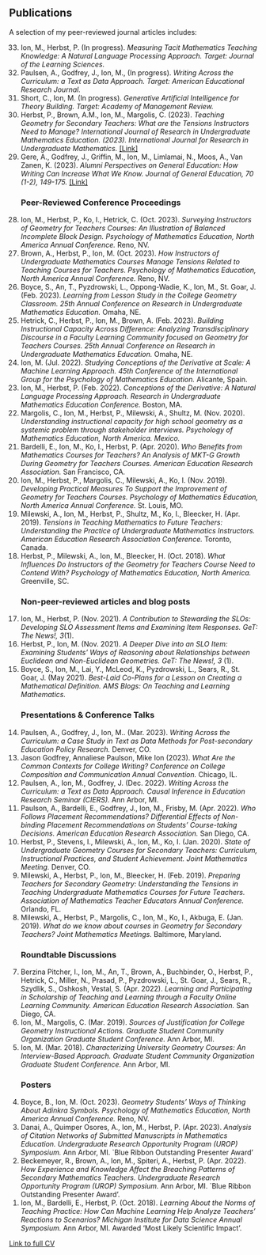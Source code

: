 ## Publications

A selection of my peer-reviewed journal articles includes:

<ol reversed>
    <li> Ion, M., Herbst, P. (In progress). <i>Measuring Tacit Mathematics Teaching Knowledge: A Natural Language Processing Approach.</i> <i>Target: Journal of the Learning Sciences.</i></em></li>
    <li>Paulsen, A., Godfrey, J., Ion, M., (In progress). <i>Writing Across the Curriculum: a Text as Data Approach.</i> <i>Target: American Educational Research Journal.</i></em></li>
    <li>Short, C., Ion, M. (In progress). <i>Generative Artificial Intelligence for Theory Building.</i> <i>Target: Academy of Management Review.</i></em></li>
    <li> Herbst, P., Brown, A.M., Ion, M., Margolis, C. (2023). <i>Teaching Geometry for Secondary Teachers: What are the Tensions Instructors Need to Manage?</i> <i>International Journal of Research in Undergraduate Mathematics Education. (2023). International Journal for Research in Undergraduate Mathematics.</i> <a href="https://doi-org.proxy.lib.umich.edu/10.1007/s40753-023-00216-0">[Link]</a></em></li>
    <li> Gere, A., Godfrey, J., Griffin, M., Ion, M., Limlamai, N., Moos, A., Van Zanen, K. (2023). <i>Alumni Perspectives on General Education: How Writing Can Increase What We Know.</i> <i>Journal of General Education, 70 (1-2), 149-175.</i> <a href="https://doi.org/10.5325/jgeneeduc.70.1-2.0149">[Link]</a></em></li>


### Peer-Reviewed Conference Proceedings 

<li> Ion, M., Herbst, P., Ko, I., Hetrick, C. (Oct. 2023). <i> Surveying Instructors of Geometry for Teachers Courses: An Illustration of Balanced Incomplete Block Design. Psychology of Mathematics Education, North America Annual Conference. </i>  Reno, NV. </li>

<li> Brown, A., Herbst, P., Ion, M. (Oct. 2023). <i> How Instructors of Undergraduate Mathematics Courses Manage Tensions Related to Teaching Courses for Teachers. Psychology of Mathematics Education, North America Annual Conference. </i> Reno, NV. </li>

<li> Boyce, S., An, T., Pyzdrowski, L., Oppong-Wadie, K., Ion, M., St. Goar, J. (Feb. 2023). <i> Learning from Lesson Study in the College Geometry Classroom. 25th Annual Conference on Research in Undergraduate Mathematics Education. </i> Omaha, NE. </li>

<li> Hetrick, C., Herbst, P., Ion, M., Brown, A. (Feb. 2023). <i> Building Instructional Capacity Across Difference: Analyzing Transdisciplinary Discourse in a Faculty Learning Community focused on Geometry for Teachers Courses. 25th Annual Conference on Research in Undergraduate Mathematics Education. </i> Omaha, NE. </li>

<li> Ion, M. (Jul. 2022). <i> Studying Conceptions of the Derivative at Scale: A Machine Learning Approach. 45th Conference of the International Group for the Psychology of Mathematics Education. </i> Alicante, Spain. </li>

<li> Ion, M., Herbst, P. (Feb. 2022). <i> Conceptions of the Derivative: A Natural Language Processing Approach. Research in Undergraduate Mathematics Education Conference. </i> Boston, MA.

<li> Margolis, C., Ion, M., Herbst, P., Milewski, A., Shultz, M. (Nov. 2020). <i> Understanding instructional capacity for high school geometry as a systemic problem through stakeholder interviews. Psychology of Mathematics Education, North America. Mexico. </i> </li>

<li> Bardelli, E., Ion, M., Ko, I., Herbst, P. (Apr. 2020). <i> Who Benefits from Mathematics Courses for Teachers? An Analysis of MKT-G Growth During Geometry for Teachers Courses. American Education Research Association. </i> San Francisco, CA.  </li>

<li> Ion, M., Herbst, P., Margolis, C., Milewski, A., Ko, I. (Nov. 2019). <i> Developing Practical Measures To Support the Improvement of Geometry for Teachers Courses. Psychology of Mathematics Education, North America Annual Conference. </i> St. Louis, MO. </li>

<li> Milewski, A., Ion, M., Herbst, P., Shultz, M., Ko, I., Bleecker, H. (Apr. 2019). <i> Tensions in Teaching Mathematics to Future Teachers: Understanding the Practice of Undergraduate Mathematics Instructors. American Education Research Association Conference. </i> Toronto, Canada. </li>

<li> Herbst, P., Milewski, A., Ion, M., Bleecker, H. (Oct.  2018). <i> What Influences Do Instructors of the Geometry for Teachers Course Need to Contend With? Psychology of Mathematics Education, North America. </i> Greenville, SC. </li>

### Non-peer-reviewed articles and blog posts 

<li> Ion, M., Herbst, P. (Nov. 2021). <i> A Contribution to Stewarding the SLOs: Developing SLO Assessment Items and Examining Item Responses. GeT: The News!, 3</i>(1). </li>

<li> Herbst, P., Ion, M. (Nov. 2021). <i> A Deeper Dive into an SLO Item: Examining Students’ Ways of Reasoning about Relationships between Euclidean and Non-Euclidean Geometries.  GeT: The News!, 3 </i> (1). </li>

<li> Boyce, S., Ion, M., Lai, Y., McLeod, K., Pyzdrowski, L., Sears, R., St. Goar, J. (May 2021). <i> Best-Laid Co-Plans for a Lesson on Creating a Mathematical Definition. AMS Blogs: On Teaching and Learning Mathematics. </i> </li>

### Presentations & Conference Talks 

<li> Paulsen, A., Godfrey, J., Ion, M.. (Mar. 2023). <i> Writing Across the Curriculum: a Case Study in Text as Data Methods for Post-secondary Education Policy Research. </i> Denver, CO. </li>

<li> Jason Godfrey, Annaliese Paulson, Mike Ion (2023). <i> What Are the Common Contexts for College Writing? Conference on College Composition and Communication Annual Convention. </i> Chicago, IL. </li>

<li> Paulsen, A., Ion, M., Godfrey, J. (Dec. 2022). <i> Writing Across the Curriculum: a Text as Data Approach. Causal Inference in Education Research Seminar (CIERS). </i> Ann Arbor, MI. </li>

<li> Paulson, A., Bardelli, E., Godfrey, J., Ion, M., Frisby, M. (Apr. 2022). <i> Who Follows Placement Recommendations? Differential Effects of Non-binding Placement Recommendations on Students’ Course-taking Decisions. American Education Research Association. </i> San Diego, CA. </li>

<li>  Herbst, P., Stevens, I., Milewski, A., Ion, M., Ko, I. (Jan. 2020). <i> State of Undergraduate Geometry Courses for Secondary Teachers: Curriculum, Instructional Practices, and Student Achievement. Joint Mathematics Meeting. </i> Denver, CO.</li> 

<li>  Milewski, A., Herbst, P., Ion, M., Bleecker, H. (Feb. 2019). <i> Preparing Teachers for Secondary Geometry: Understanding the Tensions in Teaching Undergraduate Mathematics Courses for Future Teachers. Association of Mathematics Teacher Educators Annual Conference. </i> Orlando, FL. </li>

<li>  Milewski, A., Herbst, P., Margolis, C., Ion, M., Ko, I., Akbuga, E. (Jan. 2019). <i> What do we know about courses in Geometry for Secondary Teachers? Joint Mathematics Meetings. </i> Baltimore, Maryland.</li> 

### Roundtable Discussions 

<li>  Berzina Pitcher, I., Ion, M., An, T., Brown, A., Buchbinder, O., Herbst, P., Hetrick, C., Miller, N., Prasad, P., Pyzdrowski, L., St. Goar, J., Sears, R., Szydlik, S., Oshkosh, Vestal, S. (Apr. 2022). <i> Learning and Participating in Scholarship of Teaching and Learning through a Faculty Online Learning Community. American Education Research Association. </i> San Diego, CA.</li> 

<li>  Ion, M., Margolis, C. (Mar. 2019). <i> Sources of Justification for College Geometry Instructional Actions. Graduate Student Community Organization Graduate Student Conference. </i> Ann Arbor, MI.</li> 

<li> Ion, M. (Mar. 2018). <i> Characterizing University Geometry Courses: An Interview-Based Approach. Graduate Student Community Organization Graduate Student Conference. </i> Ann Arbor, MI.</li> 

### Posters 

<li> Boyce, B., Ion, M. (Oct. 2023). <i> Geometry Students’ Ways of Thinking About Adinkra Symbols. Psychology of Mathematics Education, North America Annual Conference. </i> Reno, NV.</li> 

<li>  Danai, A., Quimper Osores, A., Ion, M., Herbst, P. (Apr. 2023). <i> Analysis of Citation Networks of Submitted Manuscripts in Mathematics Education. Undergraduate Research Opportunity Program (UROP) Symposium. </i> Ann Arbor, MI. `Blue Ribbon Outstanding Presenter Award’</li> 

<li> Beckemeyer, R., Brown, A., Ion, M., Spiteri, A., Herbst, P. (Apr. 2022). <i> How Experience and Knowledge Affect the Breaching Patterns of Secondary Mathematics Teachers. Undergraduate Research Opportunity Program (UROP) Symposium.  </i> Ann Arbor, MI. `Blue Ribbon Outstanding Presenter Award’. </li>

<li>  Ion, M., Bardelli, E., Herbst, P. (Oct. 2018). <i> Learning About the Norms of Teaching Practice: How Can Machine Learning Help Analyze Teachers’ Reactions to Scenarios? Michigan Institute for Data Science Annual Symposium. </i> Ann Arbor, MI. Awarded ‘Most Likely Scientific Impact’. </li>

</ol>

[Link to full CV](/assets/docs/cv.pdf)
